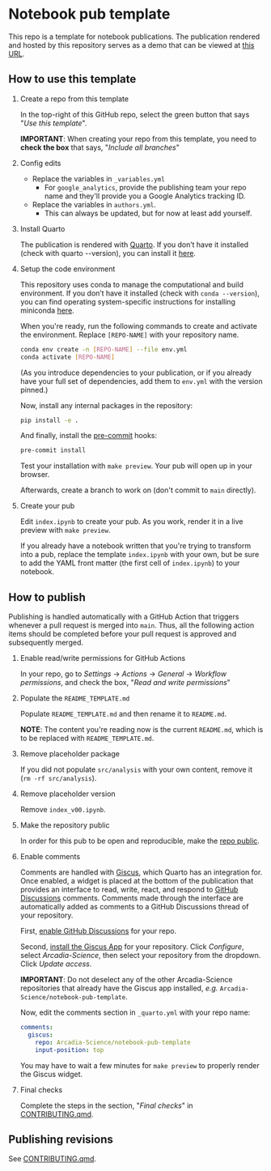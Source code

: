 # Notebook pub template

This repo is a template for notebook publications. The publication rendered and hosted by this repository serves as a demo that can be viewed at [this URL](https://arcadia-science.github.io/notebook-pub-template/).

## How to use this template

1. Create a repo from this template

    In the top-right of this GitHub repo, select the green button that says "*Use this template*".

    **IMPORTANT**: When creating your repo from this template, you need to **check the box** that says, "*Include all branches*"

1. Config edits

    * Replace the variables in `_variables.yml`
        - For `google_analytics`, provide the publishing team your repo name and they'll provide you a Google Analytics tracking ID.
    * Replace the variables in `authors.yml`.
        - This can always be updated, but for now at least add yourself.

1. Install Quarto

    The publication is rendered with [Quarto](https://quarto.org/). If you don’t have it installed (check with quarto --version), you can install it [here](https://quarto.org/docs/get-started/).

1. Setup the code environment

    This repository uses conda to manage the computational and build environment. If you don’t have it installed (check with `conda --version`), you can find operating system-specific instructions for installing miniconda [here](https://docs.anaconda.com/miniconda/).

    When you're ready, run the following commands to create and activate the environment. Replace `[REPO-NAME]` with your repository name.

    ```bash
    conda env create -n [REPO-NAME] --file env.yml
    conda activate [REPO-NAME]
    ```

    (As you introduce dependencies to your publication, or if you already have your full set of dependencies, add them to `env.yml` with the version pinned.)

    Now, install any internal packages in the repository:

    ```bash
    pip install -e .
    ```

    And finally, install the [pre-commit](https://pre-commit.com/) hooks:

    ```bash
    pre-commit install
    ```

    Test your installation with `make preview`. Your pub will open up in your browser.

    Afterwards, create a branch to work on (don't commit to `main` directly).

1. Create your pub

    Edit `index.ipynb` to create your pub. As you work, render it in a live preview with `make preview`.

    If you already have a notebook written that you're trying to transform into a pub, replace the template `index.ipynb` with your own, but be sure to add the YAML front matter (the first cell of `index.ipynb`) to your notebook.

## How to publish

Publishing is handled automatically with a GitHub Action that triggers whenever a pull request is merged into `main`. Thus, all the following action items should be completed before your pull request is approved and subsequently merged.

1. Enable read/write permissions for GitHub Actions

    In your repo, go to *Settings* -> *Actions* -> *General* -> *Workflow permissions*, and check the box, "*Read and write permissions*"

1. Populate the `README_TEMPLATE.md`

    Populate `README_TEMPLATE.md` and then rename it to `README.md`.

    **NOTE**: The content you're reading now is the current `README.md`, which is to be replaced with `README_TEMPLATE.md`.

1. Remove placeholder package

    If you did not populate `src/analysis` with your own content, remove it (`rm -rf src/analysis`).

1. Remove placeholder version

    Remove `index_v00.ipynb`.

1. Make the repository public

    In order for this pub to be open and reproducible, make the [repo public](https://docs.github.com/en/repositories/managing-your-repositorys-settings-and-features/managing-repository-settings/setting-repository-visibility).

1. Enable comments

    Comments are handled with [Giscus](https://giscus.app/), which Quarto has an integration for. Once enabled, a widget is placed at the bottom of the publication that provides an interface to read, write, react, and respond to [GitHub Discussions](https://docs.github.com/en/discussions) comments. Comments made through the interface are automatically added as comments to a GitHub Discussions thread of your repository.

    First, [enable GitHub Discussions](https://docs.github.com/en/repositories/managing-your-repositorys-settings-and-features/enabling-features-for-your-repository/enabling-or-disabling-github-discussions-for-a-repository) for your repo.

    Second, [install the Giscus App](https://github.com/apps/giscus) for your repository. Click *Configure*, select *Arcadia-Science*, then select your repository from the dropdown. Click *Update access*.

    **IMPORTANT**: Do not deselect any of the other Arcadia-Science repositories that already have the Giscus app installed, *e.g.* `Arcadia-Science/notebook-pub-template`.

    Now, edit the comments section in `_quarto.yml` with your repo name:

    ```yaml
    comments:
      giscus:
        repo: Arcadia-Science/notebook-pub-template
        input-position: top
    ```

    You may have to wait a few minutes for `make preview` to properly render the Giscus widget.

1. Final checks

    Complete the steps in the section, "*Final checks*" in [CONTRIBUTING.qmd](CONTRIBUTING.qmd).

## Publishing revisions

See [CONTRIBUTING.qmd](CONTRIBUTING.qmd).
